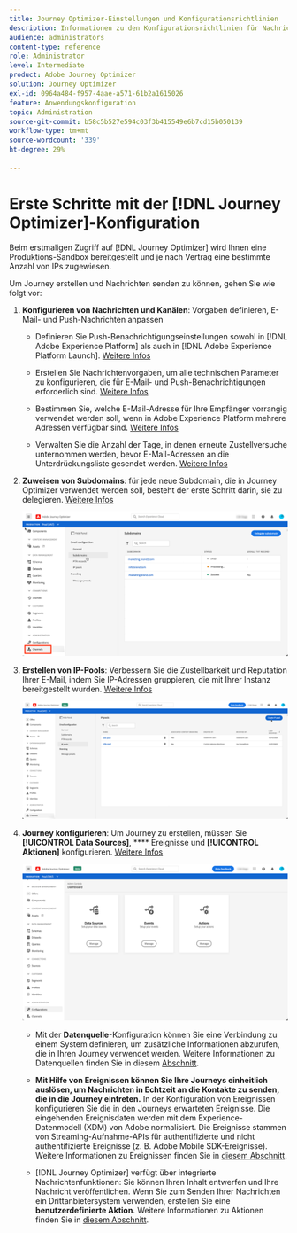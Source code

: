 ```yaml
---
title: Journey Optimizer-Einstellungen und Konfigurationsrichtlinien
description: Informationen zu den Konfigurationsrichtlinien für Nachrichten und Journey
audience: administrators
content-type: reference
role: Administrator
level: Intermediate
product: Adobe Journey Optimizer
solution: Journey Optimizer
exl-id: 0964a484-f957-4aae-a571-61b2a1615026
feature: Anwendungskonfiguration
topic: Administration
source-git-commit: b58c5b527e594c03f3b415549e6b7cd15b050139
workflow-type: tm+mt
source-wordcount: '339'
ht-degree: 29%

---
```



# Erste Schritte mit der [!DNL Journey Optimizer]-Konfiguration

Beim erstmaligen Zugriff auf [!DNL Journey Optimizer] wird Ihnen eine Produktions-Sandbox bereitgestellt und je nach Vertrag eine bestimmte Anzahl von IPs zugewiesen.

Um Journey erstellen und Nachrichten senden zu können, gehen Sie wie folgt vor:

1. **Konfigurieren von Nachrichten und Kanälen**: Vorgaben definieren, E-Mail- und Push-Nachrichten anpassen

   * Definieren Sie Push-Benachrichtigungseinstellungen sowohl in [!DNL Adobe Experience Platform] als auch in [!DNL Adobe Experience Platform Launch]. [Weitere Infos](../push-gs.md)

   * Erstellen Sie Nachrichtenvorgaben, um alle technischen Parameter zu konfigurieren, die für E-Mail- und Push-Benachrichtigungen erforderlich sind. [Weitere Infos](message-presets.md)

   * Bestimmen Sie, welche E-Mail-Adresse für Ihre Empfänger vorrangig verwendet werden soll, wenn in Adobe Experience Platform mehrere Adressen verfügbar sind. [Weitere Infos](primary-email-addresses.md)

   * Verwalten Sie die Anzahl der Tage, in denen erneute Zustellversuche unternommen werden, bevor E-Mail-Adressen an die Unterdrückungsliste gesendet werden. [Weitere Infos](manage-suppression-list.md)

   <!--
    * Understand push notification flow. [Learn more](../push-gs.md)
    -->

1. **Zuweisen von Subdomains**: für jede neue Subdomain, die in Journey Optimizer verwendet werden soll, besteht der erste Schritt darin, sie zu delegieren. [Weitere Infos](about-subdomain-delegation.md)

   ![](../assets/subdomain.png)

1. **Erstellen von IP-Pools**: Verbessern Sie die Zustellbarkeit und Reputation Ihrer E-Mail, indem Sie IP-Adressen gruppieren, die mit Ihrer Instanz bereitgestellt wurden. [Weitere Infos](ip-pools.md)

   ![](../assets/ip-pool.png)

1. **Journey konfigurieren**: Um Journey zu erstellen, müssen Sie  **[!UICONTROL Data Sources]**,  **** Ereignisse und  **[!UICONTROL Aktionen]** konfigurieren. [Weitere Infos](about-data-sources-events-actions.md)

   ![](../assets/admin-menu.png)

   * Mit der **Datenquelle**-Konfiguration können Sie eine Verbindung zu einem System definieren, um zusätzliche Informationen abzurufen, die in Ihren Journey verwendet werden. Weitere Informationen zu Datenquellen finden Sie in diesem [Abschnitt](../datasource/about-data-sources.md).

   * **Mit Hilfe von Ereignissen können Sie Ihre Journeys einheitlich auslösen, um Nachrichten in Echtzeit an die Kontakte zu senden, die in die Journey eintreten.** In der Konfiguration von Ereignissen konfigurieren Sie die in den Journeys erwarteten Ereignisse. Die eingehenden Ereignisdaten werden mit dem Experience-Datenmodell (XDM) von Adobe normalisiert. Die Ereignisse stammen von Streaming-Aufnahme-APIs für authentifizierte und nicht authentifizierte Ereignisse (z. B. Adobe Mobile SDK-Ereignisse). Weitere Informationen zu Ereignissen finden Sie in [diesem Abschnitt](../event/about-events.md).

   * [!DNL Journey Optimizer] verfügt über integrierte Nachrichtenfunktionen: Sie können Ihren Inhalt entwerfen und Ihre Nachricht veröffentlichen. Wenn Sie zum Senden Ihrer Nachrichten ein Drittanbietersystem verwenden, erstellen Sie eine **benutzerdefinierte Aktion**. Weitere Informationen zu Aktionen finden Sie in [diesem Abschnitt](../action/action.md).